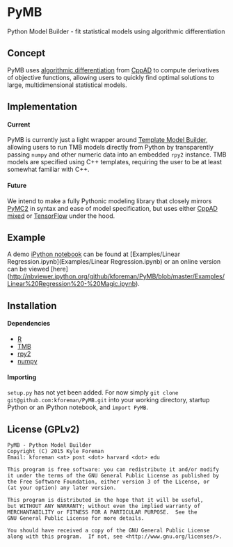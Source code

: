 # PyMB
Python Model Builder - fit statistical models using algorithmic differentiation

## Concept
PyMB uses [algorithmic differentiation](http://en.wikipedia.org/wiki/Automatic_differentiation) from 
[CppAD](http://www.coin-or.org/CppAD/) to compute derivatives of objective functions, allowing users to quickly find 
optimal solutions to large, multidimensional statistical models.

## Implementation
#### Current
PyMB is currently just a light wrapper around [Template Model Builder](https://github.com/kaskr/adcomp), allowing users to run 
TMB models directly from Python by transparently passing `numpy` and other numeric data into an embedded `rpy2` instance. 
TMB models are specified using C++ templates, requiring the user to be at least somewhat familiar with C++.

#### Future
We intend to make a fully Pythonic modeling library that closely mirrors [PyMC2](https://github.com/pymc-devs/pymc) in syntax
and ease of model specification, but uses either [CppAD mixed](https://github.com/bradbell/cppad_mixed) or [TensorFlow](https://github.com/tensorflow/tensorflow) under the hood.

## Example
A demo [iPython notebook](http://ipython.org/notebook.html) can be found at 
[Examples/Linear Regression.ipynb](Examples/Linear Regression.ipynb) or an online version can be viewed [here]
(http://nbviewer.ipython.org/github/kforeman/PyMB/blob/master/Examples/Linear%20Regression%20-%20Magic.ipynb).

## Installation
#### Dependencies
* [R](http://www.r-project.org/)
* [TMB](https://github.com/kaskr/adcomp)
* [rpy2](http://rpy.sourceforge.net/)
* [numpy](http://www.numpy.org/)

#### Importing
`setup.py` has not yet been added. For now simply `git clone git@github.com:kforeman/PyMB.git` into your working directory, 
startup Python or an iPython notebook, and `import PyMB`.

## License (GPLv2)
    PyMB - Python Model Builder
    Copyright (C) 2015 Kyle Foreman
    Email: kforeman <at> post <dot> harvard <dot> edu
  
    This program is free software: you can redistribute it and/or modify
    it under the terms of the GNU General Public License as published by
    the Free Software Foundation, either version 3 of the License, or
    (at your option) any later version.
    
    This program is distributed in the hope that it will be useful,
    but WITHOUT ANY WARRANTY; without even the implied warranty of
    MERCHANTABILITY or FITNESS FOR A PARTICULAR PURPOSE.  See the
    GNU General Public License for more details.
    
    You should have received a copy of the GNU General Public License
    along with this program.  If not, see <http://www.gnu.org/licenses/>.

